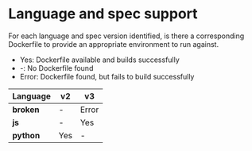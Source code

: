 
# Language and spec support

For each language and spec version identified, is there a corresponding Dockerfile to provide an appropriate environment to run against.
- Yes: Dockerfile available and builds successfully
- -: No Dockerfile found
- Error: Dockerfile found, but fails to build successfully

| Language   | v2   | v3    |
|------------|------|-------|
| **broken** | -    | Error |
| **js**     | -    | Yes   |
| **python** | Yes  | -     |
